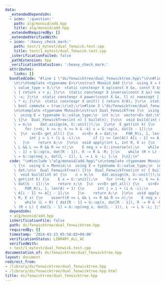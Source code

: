 ```yaml
---
data:
  _extendedDependsOn:
  - icon: ':question:'
    path: alg/monoid/add.hpp
    title: alg/monoid/add.hpp
  _extendedRequiredBy: []
  _extendedVerifiedWith:
  - icon: ':heavy_check_mark:'
    path: test/1_mytest/dual_fenwick.test.cpp
    title: test/1_mytest/dual_fenwick.test.cpp
  _isVerificationFailed: false
  _pathExtension: hpp
  _verificationStatusIcon: ':heavy_check_mark:'
  attributes:
    links: []
  bundledCode: "#line 1 \"ds/fenwicktree/dual_fenwicktree.hpp\"\n\n#line 2 \"alg/monoid/add.hpp\"\
    \n\r\ntemplate <typename E>\r\nstruct Monoid_Add {\r\n  using X = E;\r\n  using\
    \ value_type = X;\r\n  static constexpr X op(const X &x, const X &y) noexcept\
    \ { return x + y; }\r\n  static constexpr X inverse(const X &x) noexcept { return\
    \ -x; }\r\n  static constexpr X power(const X &x, ll n) noexcept { return X(n)\
    \ * x; }\r\n  static constexpr X unit() { return X(0); }\r\n  static constexpr\
    \ bool commute = true;\r\n};\r\n#line 3 \"ds/fenwicktree/dual_fenwicktree.hpp\"\
    \n\ntemplate <typename Monoid>\nstruct Dual_FenwickTree {\n  using G = Monoid;\n\
    \  using E = typename G::value_type;\n  int n;\n  vector<E> dat;\n\n  Dual_FenwickTree()\
    \ {}\n  Dual_FenwickTree(int n) { build(n); }\n\n  void build(int m) {\n    n\
    \ = m;\n    dat.assign(m, G::unit());\n  }\n\n  E get(int k) {\n    E x = G::unit();\n\
    \    for (++k; k <= n; k += k & -k) x = G::op(x, dat[k - 1]);\n    return x;\n\
    \  }\n  vc<E> get_all() {\n    vc<E> A = dat;\n    FOR_R(i, 1, len(A) + 1) {\n\
    \      int j = i + (i & -i);\n      if (j <= len(A)) A[i - 1] += A[j - 1];\n \
    \   }\n    return A;\n  }\n\n  void apply(int L, int R, E x) {\n    assert(0 <=\
    \ L && L <= R && R <= n);\n    E neg_x = G::inverse(x);\n    while (L < R) { dat[R\
    \ - 1] = G::op(x, dat[R - 1]), R -= R & -R; };\n    while (R < L) { dat[L - 1]\
    \ = G::op(neg_x, dat[L - 1]), L -= L & -L; };\n  }\n};\n"
  code: "\n#include \"alg/monoid/add.hpp\"\n\ntemplate <typename Monoid>\nstruct Dual_FenwickTree\
    \ {\n  using G = Monoid;\n  using E = typename G::value_type;\n  int n;\n  vector<E>\
    \ dat;\n\n  Dual_FenwickTree() {}\n  Dual_FenwickTree(int n) { build(n); }\n\n\
    \  void build(int m) {\n    n = m;\n    dat.assign(m, G::unit());\n  }\n\n  E\
    \ get(int k) {\n    E x = G::unit();\n    for (++k; k <= n; k += k & -k) x = G::op(x,\
    \ dat[k - 1]);\n    return x;\n  }\n  vc<E> get_all() {\n    vc<E> A = dat;\n\
    \    FOR_R(i, 1, len(A) + 1) {\n      int j = i + (i & -i);\n      if (j <= len(A))\
    \ A[i - 1] += A[j - 1];\n    }\n    return A;\n  }\n\n  void apply(int L, int\
    \ R, E x) {\n    assert(0 <= L && L <= R && R <= n);\n    E neg_x = G::inverse(x);\n\
    \    while (L < R) { dat[R - 1] = G::op(x, dat[R - 1]), R -= R & -R; };\n    while\
    \ (R < L) { dat[L - 1] = G::op(neg_x, dat[L - 1]), L -= L & -L; };\n  }\n};\n"
  dependsOn:
  - alg/monoid/add.hpp
  isVerificationFile: false
  path: ds/fenwicktree/dual_fenwicktree.hpp
  requiredBy: []
  timestamp: '2024-01-23 05:58:02+09:00'
  verificationStatus: LIBRARY_ALL_AC
  verifiedWith:
  - test/1_mytest/dual_fenwick.test.cpp
documentation_of: ds/fenwicktree/dual_fenwicktree.hpp
layout: document
redirect_from:
- /library/ds/fenwicktree/dual_fenwicktree.hpp
- /library/ds/fenwicktree/dual_fenwicktree.hpp.html
title: ds/fenwicktree/dual_fenwicktree.hpp
---
```

